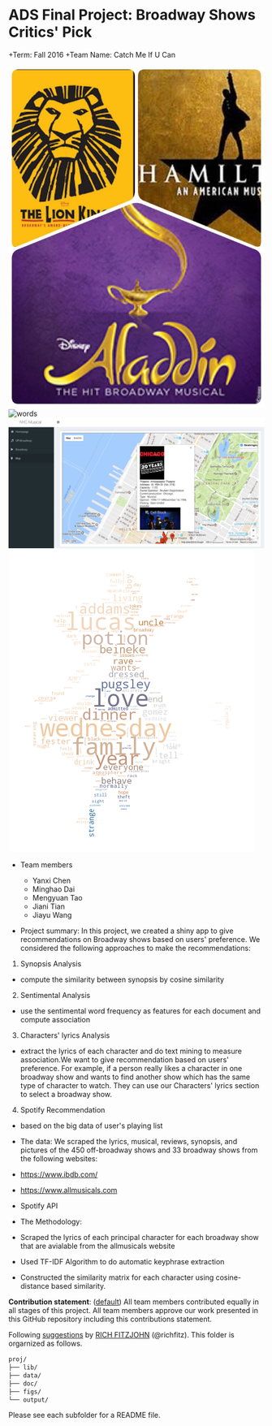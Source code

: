 # ADS Final Project: Broadway Shows Critics' Pick 

+Term: Fall 2016
+Team Name: Catch Me If U Can

![words](https://github.com/TZstatsADS/Fall2016-proj5-grp6/blob/master/figs/shows_img/broadwayshow.jpeg)
![words](https://github.com/TZstatsADS/Fall2016-proj5-grp6/blob/master/figs/11.png)
![words](https://github.com/TZstatsADS/Fall2016-proj5-grp6/blob/master/figs/22.png)
![words](https://github.com/TZstatsADS/Fall2016-proj5-grp6/blob/master/figs/wc6.png)

+ Team members
	+ Yanxi Chen
	+ Minghao Dai
	+ Mengyuan Tao
	+ Jiani Tian
	+ Jiayu Wang

+ Project summary: In this project, we created a shiny app to give recommendations on Broadway shows based on users' preference. We considered the following approaches to make the recommendations: 
1. Synopsis Analysis 
- compute the similarity between synopsis by cosine similarity
2. Sentimental Analysis 
- use the sentimental word frequency as features for each document and compute association
3. Characters' lyrics Analysis 
- extract the lyrics of each character and do text mining to measure association.We want to give recommendation based on users' preference. For example, if a person really likes a character in one broadway show and wants to find another show which has the same type of character to watch. They can use our Characters' lyrics section to select a broadway show.
4. Spotify Recommendation 
- based on the big data of user's playing list 

+ The data: We scraped the lyrics, musical, reviews, synopsis, and pictures of the 450 off-broadway shows and 33 broadway shows from the following websites:

+ https://www.ibdb.com/
+ https://www.allmusicals.com
+ Spotify API

+ The Methodology:

+ Scraped the lyrics of each principal character for each broadway show that are avialable from the allmusicals website 
+ Used TF-IDF Algorithm to do automatic keyphrase extraction
+ Constructed the similarity matrix for each character using cosine-distance based similarity.




**Contribution statement**: ([default](doc/a_note_on_contributions.md)) All team members contributed equally in all stages of this project. All team members approve our work presented in this GitHub repository including this contributions statement. 

Following [suggestions](http://nicercode.github.io/blog/2013-04-05-projects/) by [RICH FITZJOHN](http://nicercode.github.io/about/#Team) (@richfitz). This folder is orgarnized as follows.

```
proj/
├── lib/
├── data/
├── doc/
├── figs/
└── output/
```


Please see each subfolder for a README file.
